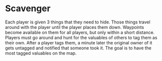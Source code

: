 # Scavenger

Each player is given 3 things that they need to hide. Those things travel
around with the player until the player places them down. Waypoints become
available on them for all players, but only within a short distance. Players
must go around and hunt for the valuables of others to tag them as their own.
After a player tags them, a minute later the original owner of it gets untagged
and notified that someone took it. The goal is to have the most tagged
valuables on the map.
